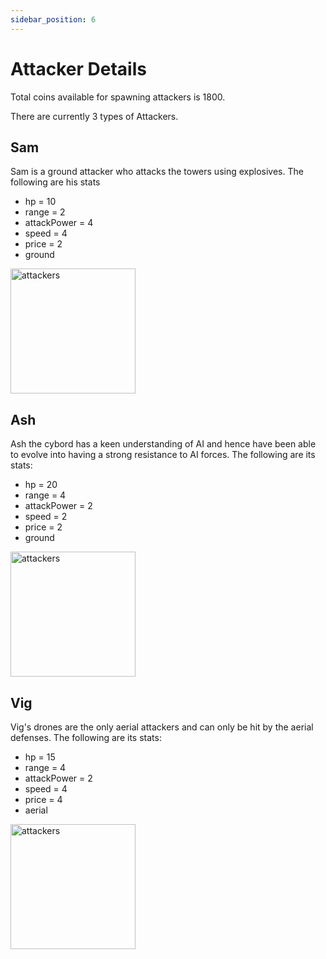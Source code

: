 ```yaml
---
sidebar_position: 6
---
```


# Attacker Details

Total coins available for spawning attackers is 1800.

There are currently 3 types of Attackers.

## Sam

Sam is a ground attacker who attacks the towers using explosives. The following are his stats

<div style={{ display: `flex` , justifyContent: `space-between`}}> 

- hp = 10
- range = 2
- attackPower = 4
- speed = 4
- price = 2
- ground

<img src="/img/Overview/GameRules/attacker1.png" alt="attackers" width='200' height='200'/>

</div>

## Ash
Ash the cybord has a keen understanding of AI and hence have been able to evolve into having a strong resistance to AI forces. The following are its stats:


<div style={{ display: `flex`, justifyContent: `space-between` }}> 

- hp = 20
- range = 4
- attackPower = 2
- speed = 2
- price = 2
- ground

<img src="/img/Overview/GameRules/attacker2.png" alt="attackers" width='200' height='200'/>

</div>

## Vig
Vig's drones are the only aerial attackers and can only be hit by the aerial defenses. The following are its stats:

<div style={{ display: `flex`, justifyContent: `space-between` }}> 

- hp = 15
- range = 4
- attackPower = 2
- speed = 4
- price = 4
- aerial

<img src="/img/Overview/GameRules/attacker3.png" alt="attackers" width='200' height='200'/>

</div>